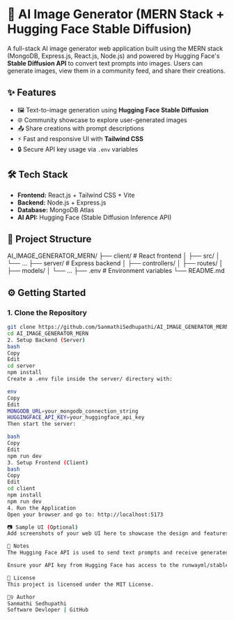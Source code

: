 # 🧠 AI Image Generator (MERN Stack + Hugging Face Stable Diffusion)

A full-stack AI image generator web application built using the MERN stack (MongoDB, Express.js, React.js, Node.js) and powered by Hugging Face's **Stable Diffusion API** to convert text prompts into images. Users can generate images, view them in a community feed, and share their creations.

## ✨ Features

- 🖼️ Text-to-image generation using **Hugging Face Stable Diffusion**
- 🌐 Community showcase to explore user-generated images
- 📤 Share creations with prompt descriptions
- ⚡ Fast and responsive UI with **Tailwind CSS**
- 🔒 Secure API key usage via `.env` variables

## 🛠️ Tech Stack

- **Frontend:** React.js + Tailwind CSS + Vite
- **Backend:** Node.js + Express.js
- **Database:** MongoDB Atlas
- **AI API:** Hugging Face (Stable Diffusion Inference API)

## 📁 Project Structure

AI_IMAGE_GENERATOR_MERN/
├── client/ # React frontend
│ ├── src/
│ └── ...
├── server/ # Express backend
│ ├── controllers/
│ ├── routes/
│ ├── models/
│ └── ...
├── .env # Environment variables
└── README.md

## ⚙️ Getting Started

### 1. Clone the Repository

```bash
git clone https://github.com/SanmathiSedhupathi/AI_IMAGE_GENERATOR_MERN.git
cd AI_IMAGE_GENERATOR_MERN
2. Setup Backend (Server)
bash
Copy
Edit
cd server
npm install
Create a .env file inside the server/ directory with:

env
Copy
Edit
MONGODB_URL=your_mongodb_connection_string
HUGGINGFACE_API_KEY=your_huggingface_api_key
Then start the server:

bash
Copy
Edit
npm run dev
3. Setup Frontend (Client)
bash
Copy
Edit
cd client
npm install
npm run dev
4. Run the Application
Open your browser and go to: http://localhost:5173

📷 Sample UI (Optional)
Add screenshots of your web UI here to showcase the design and features.

📌 Notes
The Hugging Face API is used to send text prompts and receive generated images from Stable Diffusion.

Ensure your API key from Hugging Face has access to the runwayml/stable-diffusion-v1-5 or equivalent inference endpoint.

📄 License
This project is licensed under the MIT License.

🙋‍♀️ Author
Sanmathi Sedhupathi
Software Devloper | GitHub
